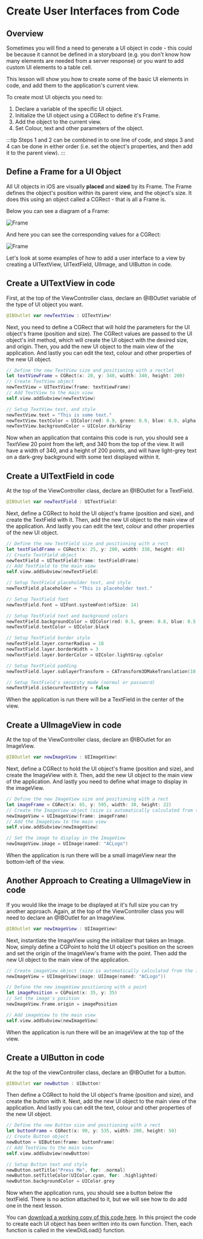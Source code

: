 # Create User Interfaces from Code

## Overview

Sometimes you will find a need to generate a UI object in code - this could be because it cannot be defined in a storyboard (e.g. you don't know how many elements are needed from a server response) or you want to add custom UI elements to a table cell.

This lesson will show you how to create some of the basic UI elements in code, and add them to the application's current view.

To create most UI objects you need to:

1. Declare a variable of the specific UI object.
2. Initialize the UI object using a CGRect to define it's Frame.
3. Add the object to the current view.
4. Set Colour, text and other parameters of the object.

:::tip
Steps 1 and 2 can be combined in to one line of code, and steps 3 and 4 can be done in either order (i.e. set the object's properties, and then add it to the parent view).
:::

## Define a Frame for a UI Object

All UI objects in iOS are visually **placed** and **sized** by its Frame.  The Frame defines the object's position within its parent view, and the object's size.  It does this using an object called a CGRect - that is all a Frame is.

Below you can see a diagram of a Frame:

![Frame](/F2020/assets/img/CodedUI-Frame.png)

And here you can see the corresponding values for a CGRect:

![Frame](/F2020/assets/img/CodedUI-CGRect.png)

Let's look at some examples of how to add a user interface to a view by creating a UITextView, UITextField, UIImage, and UIButton in code.

## Create a UITextView in code

First, at the top of the ViewController class, declare an @IBOutlet variable of the type of UI object you want.

```swift
@IBOutlet var newTextView : UITextView!
```

Next, you need to define a CGRect that will hold the parameters for the UI object's frame (position and size).  The CGRect values are passed to the UI object's init method, which will create the UI object with the desired size, and origin.  Then, you add the new UI object to the main view of the application.  And lastly you can edit the text, colour and other properties of the new UI object.

```swift
// Define the new TextView size and positioning with a rectlet
let textViewFrame = CGRect(x: 20, y: 340, width: 340, height: 200)
// Create TextView object
newTextView = UITextView(frame: textViewFrame)
// Add TextView to the main view
self.view.addSubview(newTextView)

// Setup TextView text, and style
newTextView.text = "This is some text."
newTextView.textColor = UIColor(red: 0.9, green: 0.9, blue: 0.9, alpha: 1.0)
newTextView.backgroundColor = UIColor.darkGray
```

Now when an application that contains this code is run, you should see a TextView 20 point from the left, and 340 from the top of the view.  It will have a width of 340, and a height of 200 points, and will have light-grey text on a dark-grey background with some text displayed within it.

## Create a UITextField in code

At the top of the ViewController class, declare an @IBOutlet for a TextField.

```swift
@IBOutlet var newTextField : UITextField!
```

Next, define a CGRect to hold the UI object's frame (position and size), and create the TextField with it.  Then, add the new UI object to the main view of the application.  And lastly you can edit the text, colour and other properties of the new UI object.

```swift
// Define the new TextField size and positioning with a rect
let textFieldFrame = CGRect(x: 25, y: 280, width: 330, height: 40)
// Create TextField object
newTextField = UITextField(frame: textFieldFrame)
// Add TextField to the main view
self.view.addSubview(newTextField)

// Setup TextField placeholder text, and style
newTextField.placeholder = "This is placeholder text."

// Setup TextField font
newTextField.font = UIFont.systemFont(ofSize: 14)

// Setup TextField text and background colors
newTextField.backgroundColor = UIColor(red: 0.5, green: 0.8, blue: 0.5, alpha: 1.0)
newTextField.textColor = UIColor.black

// Setup TextField border style
newTextField.layer.cornerRadius = 18
newTextField.layer.borderWidth = 3
newTextField.layer.borderColor = UIColor.lightGray.cgColor

// Setup TextField padding
newTextField.layer.sublayerTransform = CATransform3DMakeTranslation(10, 0, 0)

// Setup TextField's security mode (normal or password)
newTextField.isSecureTextEntry = false
```

When the application is run there will be a TextField in the center of the view.

## Create a UIImageView in code

At the top of the ViewController class, declare an @IBOutlet for an ImageView.
```swift
@IBOutlet var newImageView : UIImageView!
```

Next, define a CGRect to hold the UI object's frame (position and size), and create the ImageView with it.  Then, add the new UI object to the main view of the application.  And lastly you need to define what image to display in the imageView.

```swift
// Define the new ImageView size and positioning with a rect
let imageFrame = CGRect(x: 65, y: 595, width: 30, height: 22)
// Create the ImageView object (size is automatically calculated from the image)
newImageView = UIImageView(frame: imageFrame)
// Add the ImageView to the main view
self.view.addSubview(newImageView)

// Set the image to display in the ImageView
newImageView.image = UIImage(named: "ACLogo")
```

When the application is run there will be a small imageView near the bottom-left of the view.

## Another Approach to Creating a UIImageView in code

If you would like the image to be displayed at it's full size you can try another approach.  Again, at the top of the ViewController class you will need to declare an @IBOutlet for an ImageView.
```swift
@IBOutlet var newImageView : UIImageView!
```

Next, instantiate the ImageView using the initializer that takes an Image.  Now, simply define a CGPoint to hold the UI object's position on the screen and set the origin of the ImageView's frame with the point.  Then add the new UI object to the main view of the application.
```swift
// Create imageView object (size is automatically calculated from the image)
newImageView = UIImageView(image: UIImage(named: "ACLogo"))

// Define the new imageView positioning with a point
let imagePosition = CGPoint(x: 35, y: 35)
// Set the image's position
newImageView.frame.origin = imagePosition

// Add imageView to the main view
self.view.addSubview(newImageView)
```

When the application is run there will be an imageView at the top of the view.

## Create a UIButton in code

At the top of the viewController class, declare an @IBOutlet for a button.

```swift
@IBOutlet var newButton : UIButton!
```

Then define a CGRect to hold the UI object's frame (position and size), and create the button with it.  Next, add the new UI object to the main view of the application.  And lastly you can edit the text, colour and other properties of the new UI object.

```swift
// Define the new Button size and positioning with a rect
let buttonFrame = CGRect(x: 90, y: 535, width: 200, height: 50)
// Create Button object
newButton = UIButton(frame: buttonFrame)
// Add TextView to the main view
self.view.addSubview(newButton)

// Setup Button text and style
newButton.setTitle("Press Me", for: .normal)
newButton.setTitleColor(UIColor.cyan, for: .highlighted)
newButton.backgroundColor = UIColor.grey
```

Now when the application runs, you should see a button below the textField.  There is no action attached to it, but we will see how to do add one in the next lesson.

You can [download a working copy of this code here](/F2020/assets/downloads/UIFromCode.zip).  In this project the code to create each UI object has been written into its own function.  Then, each function is called in the viewDidLoad() function.